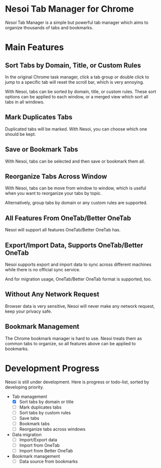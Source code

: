 # Nesoi Tab Manager for Chrome

*Nesoi* Tab Manager is a simple but powerful tab manager which aims to organize thousands of tabs and bookmarks.

# Main Features

## Sort Tabs by Domain, Title, or Custom Rules

In the original Chrome task manager, click a tab group or double click to jump to a specific tab will reset the scroll bar, which is very annoying.

With Nesoi, tabs can be sorted by domain, title, or custom rules. These sort options can be applied to each window, or a merged view which sort all tabs in all windows.

## Mark Duplicates Tabs

Duplicated tabs will be marked. With Nesoi, you can choose which one should be kept.

## Save or Bookmark Tabs

With Nesoi, tabs can be selected and then save or bookmark them all.

## Reorganize Tabs Across Window

With Nesoi, tabs can be move from window to window, which is useful when you want to reorganize your tabs by topic.

Alternatively, group tabs by domain or any custom rules are supported.

## All Features From OneTab/Better OneTab

Nesoi will support all features OneTab/Better OneTab has.

## Export/Import Data, Supports OneTab/Better OneTab

Nesoi supports export and import data to sync across different machines while there is no official sync service.

And for migration usage, OneTab/Better OneTab format is supported, too.

## Without Any Network Request

Browser data is very sensitive, Nesoi will never make any network request, keep your privacy safe.

## Bookmark Management

The Chrome bookmark manager is hard to use. Nesoi treats them as common tabs to organize, so all features above can be applied to bookmarks.

# Development Progress

Nesoi is still under development. Here is progress or todo-list, sorted by developing priority.

- Tab management
  - [x] Sort tabs by domain or title
  - [ ] Mark duplicates tabs
  - [ ] Sort tabs by custom rules
  - [ ] Save tabs
  - [ ] Bookmark tabs
  - [ ] Reorganize tabs across windows
- Data migration
  - [ ] Import/Export data
  - [ ] Import from OneTab
  - [ ] Import from Better OneTab
- Bookmark management
  - [ ] Data source from bookmarks

